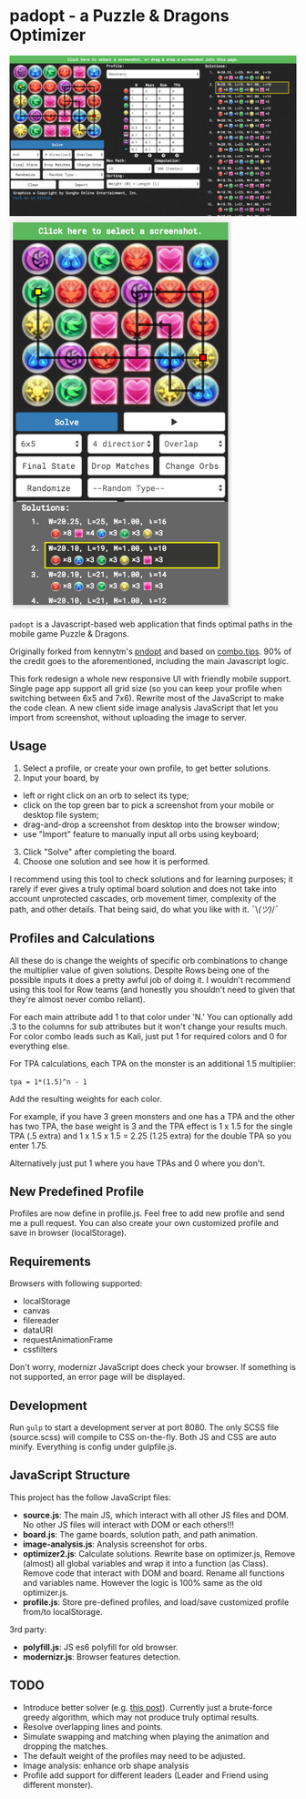padopt - a Puzzle & Dragons Optimizer
=====================================

![Screenshot](screenshot1.png)
![Screenshot](screenshot2.png)

`padopt` is a Javascript-based web application that finds optimal paths in the mobile game Puzzle & Dragons.

Originally forked from kennytm's [pndopt](https://github.com/kennytm/pndopt) and based on [combo.tips](http://combo.tips). 90% of the credit goes to the aforementioned, including the main Javascript logic.

This fork redesign a whole new responsive UI with friendly mobile support. Single page app support all grid size (so you can keep your profile when switching between 6x5 and 7x6). Rewrite most of the JavaScript to make the code clean. A new client side image analysis JavaScript that let you import from screenshot, without uploading the image to server.

Usage
-----

1. Select a profile, or create your own profile, to get better solutions.
2. Input your board, by
  - left or right click on an orb to select its type;
  - click on the top green bar to pick a screenshot from your mobile or desktop file system;
  - drag-and-drop a screenshot from desktop into the browser window;
  - use "Import" feature to manually input all orbs using keyboard;
3. Click "Solve" after completing the board.
4. Choose one solution and see how it is performed.

I recommend using this tool to check solutions and for learning purposes; it rarely if ever gives a truly optimal board solution and does not take into account unprotected cascades, orb movement timer, complexity of the path, and other details. That being said, do what you like with it.  ¯\\_(ツ)_/¯

Profiles and Calculations
-------------------------

All these do is change the weights of specific orb combinations to change the multiplier value of given solutions. Despite Rows being one of the possible inputs it does a pretty awful job of doing it. I wouldn't recommend using this tool for Row teams (and honestly you shouldn't need to given that they're almost never combo reliant).

For each main attribute add 1 to that color under 'N.' You can optionally add .3 to the columns for sub attributes but it won't change your results much. For color combo leads such as Kali, just put 1 for required colors and 0 for everything else.

For TPA calculations, each TPA on the monster is an additional 1.5 multiplier:

`tpa = 1*(1.5)^n - 1`

Add the resulting weights for each color.

For example, if you have 3 green monsters and one has a TPA and the other has two TPA, the base weight is 3 and the TPA effect is 1 x 1.5 for the single TPA (.5 extra) and 1 x 1.5 x 1.5 = 2.25 (1.25 extra) for the double TPA so you enter 1.75.

Alternatively just put 1 where you have TPAs and 0 where you don't.

New Predefined Profile
------------

Profiles are now define in profile.js. Feel free to add new profile and send me a pull request.
You can also create your own customized profile and save in browser (localStorage).

Requirements
------------

Browsers with following supported:
* localStorage
* canvas
* filereader
* dataURI
* requestAnimationFrame
* cssfilters

Don't worry, modernizr JavaScript does check your browser. If something is not supported, an error page will be displayed.

Development
------------

Run `gulp` to start a development server at port 8080. The only SCSS file (source.scss) will compile to CSS on-the-fly. Both JS and CSS are auto minify. Everything is config under gulpfile.js.

JavaScript Structure
------------

This project has the follow JavaScript files:
- **source.js**: The main JS, which interact with all other JS files and DOM. No other JS files will interact with DOM or each others!!!
- **board.js**: The game boards, solution path, and path animation.
- **image-analysis.js**: Analysis screenshot for orbs.
- **optimizer2.js**: Calculate solutions. Rewrite base on optimizer.js, Remove (almost) all global variables and wrap it into a function (as Class). Remove code that interact with DOM and board. Rename all functions and variables name. However the logic is 100% same as the old optimizer.js.
- **profile.js**: Store pre-defined profiles, and load/save customized profile from/to localStorage.

3rd party:
- **polyfill.js**: JS es6 polyfill for old browser.
- **modernizr.js**: Browser features detection.

TODO
----

* Introduce better solver (e.g. [this post](http://puzzleanddragonsforum.com/showthread.php?tid=1603&pid=6263#pid6263)). Currently just a brute-force greedy algorithm, which may not produce truly optimal results.
* Resolve overlapping lines and points.
* Simulate swapping and matching when playing the animation and dropping the matches.
* The default weight of the profiles may need to be adjusted.
* Image analysis: enhance orb shape analysis
* Profile add support for different leaders (Leader and Friend using different monster).
